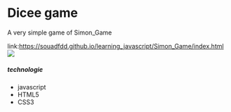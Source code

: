 <h1>Dicee game</h1>
<p>A  very simple game of Simon_Game<p>

 link:<a target="_blank" >https://souadfdd.github.io/learning_javascript/Simon_Game/index.html</a>
 <img src="Capture.JPG">
  
  
  <h5>technologie</h5>
  <ul>
  <li>javascript</li>
  <li>HTML5</li>
  <li>CSS3</li>
 
